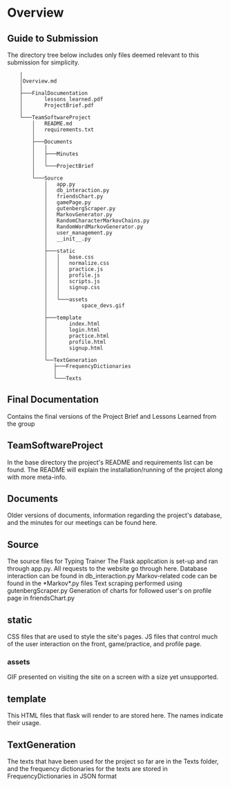 # Overview

## Guide to Submission
The directory tree below includes only files deemed relevant to this submission for simplicity.
```
    │
    │Overview.md
    │	
    ├───FinalDocumentation
    │       lessons_learned.pdf
    │       ProjectBrief.pdf
    │
    └───TeamSoftwareProject
        │   README.md
        │   requirements.txt
        │
        ├───Documents
        │   │
        │   ├───Minutes
        │   │
        │   └───ProjectBrief
        │
        └───Source
            │   app.py
            │   db_interaction.py
            │   friendsChart.py
            │   gamePage.py
            │   gutenbergScraper.py
            │   MarkovGenerator.py
            │   RandomCharacterMarkovChains.py
            │   RandomWordMarkovGenerator.py
            │   user_management.py
            │   __init__.py
            │
            ├───static
            │   │   base.css
            │   │   normalize.css
            │   │   practice.js
            │   │   profile.js
            │   │   scripts.js
            │   │   signup.css
            │   │
            │   └───assets
            │           space_devs.gif
            │
            ├───template
            │       index.html
            │       login.html
            │       practice.html
            │       profile.html
            │       signup.html
            │
            └──TextGeneration
               ├───FrequencyDictionaries
               │
               └───Texts
```
## Final Documentation
Contains the final versions of the Project Brief and Lessons Learned from the group
## TeamSoftwareProject
In the base directory the project's README and requirements list can be found.  The README will explain the installation/running of the project along with more meta-info.
## Documents
Older versions of documents, information regarding the project's database, and the minutes for our meetings can be found here.
## Source
The source files for Typing Trainer
The Flask application is set-up and ran through app.py. All requests to the website go through here.
Database interaction can be found in db_interaction.py
Markov-related code can be found in the \*Markov\*.py files
Text scraping performed using gutenbergScraper.py
Generation of charts for followed user's on profile page in friendsChart.py
## static
CSS files that are used to style the site's pages.
JS files that control much of the user interaction on the front, game/practice, and profile page.
### assets
GIF presented on visiting the site on a screen with a size yet unsupported.
## template
This HTML files that flask will render to are stored here. The names indicate their usage.
## TextGeneration
The texts that have been used for the project so far are in the Texts folder, and the frequency dictionaries for the texts are stored in FrequencyDictionaries in JSON format